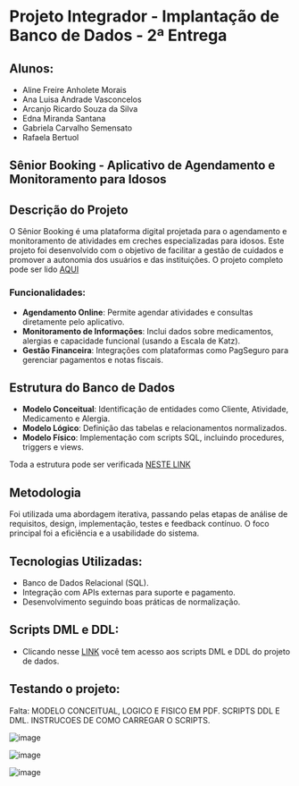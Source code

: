 # Projeto Integrador - Implantação de Banco de Dados - 2ª Entrega

## Alunos:
- Aline Freire Anholete Morais
- Ana Luisa Andrade Vasconcelos
- Arcanjo Ricardo Souza da Silva
- Edna Miranda Santana
- Gabriela Carvalho Semensato
- Rafaela Bertuol

## Sênior Booking - Aplicativo de Agendamento e Monitoramento para Idosos

## Descrição do Projeto
O Sênior Booking é uma plataforma digital projetada para o agendamento e monitoramento de atividades em creches especializadas para idosos. Este projeto foi desenvolvido com o objetivo de facilitar a gestão de cuidados e promover a autonomia dos usuários e das instituições. O projeto completo pode ser lido [AQUI]()

### Funcionalidades:
- **Agendamento Online**: Permite agendar atividades e consultas diretamente pelo aplicativo.
- **Monitoramento de Informações**: Inclui dados sobre medicamentos, alergias e capacidade funcional (usando a Escala de Katz).
- **Gestão Financeira**: Integrações com plataformas como PagSeguro para gerenciar pagamentos e notas fiscais.

## Estrutura do Banco de Dados
- **Modelo Conceitual**: Identificação de entidades como Cliente, Atividade, Medicamento e Alergia.
- **Modelo Lógico**: Definição das tabelas e relacionamentos normalizados.
- **Modelo Físico**: Implementação com scripts SQL, incluindo procedures, triggers e views.

Toda a estrutura pode ser verificada [NESTE LINK]()

## Metodologia
Foi utilizada uma abordagem iterativa, passando pelas etapas de análise de requisitos, design, implementação, testes e feedback contínuo. O foco principal foi a eficiência e a usabilidade do sistema.

## Tecnologias Utilizadas:
- Banco de Dados Relacional (SQL).
- Integração com APIs externas para suporte e pagamento.
- Desenvolvimento seguindo boas práticas de normalização.

## Scripts DML e DDL:
- Clicando nesse [LINK](https://drive.google.com/drive/folders/1-A5vAYJlkkqCIb5QHU3h3_99v79WrkXk?usp=sharing) você tem acesso aos scripts DML e DDL do projeto de dados.

## Testando o projeto:




Falta: MODELO CONCEITUAL, LOGICO E FISICO EM PDF. SCRIPTS DDL E DML. INSTRUCOES DE COMO CARREGAR O SCRIPTS.

![image](https://github.com/user-attachments/assets/4ddf79eb-1776-49cf-88b0-88f4a4f88bf3)

![image](https://github.com/user-attachments/assets/7c255af5-4bce-40ce-99e6-7aecbaa8245d)

![image](https://github.com/user-attachments/assets/24ca9687-6c3c-4604-bd30-fde5c747bd1d)

